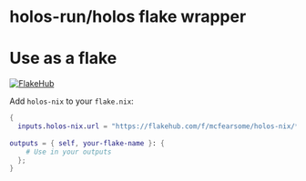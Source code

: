 # holos-run/holos flake wrapper


# Use as a flake
 
[![FlakeHub](https://img.shields.io/endpoint?url=https://flakehub.com/f/mcfearsome/holos-nix/badge)](https://flakehub.com/flake/mcfearsome/holos-nix)
 
Add `holos-nix` to your `flake.nix`:
 
```nix
{
  inputs.holos-nix.url = "https://flakehub.com/f/mcfearsome/holos-nix/*";
 
outputs = { self, your-flake-name }: {
    # Use in your outputs
  };
}
```